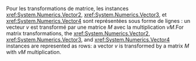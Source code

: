 <span data-ttu-id="0b78d-101">Pour les transformations de matrice, les instances <xref:System.Numerics.Vector2>, <xref:System.Numerics.Vector3>, et <xref:System.Numerics.Vector4> sont représentées sous forme de lignes : un vecteur *v* est transformé par une matrice *M* avec la multiplication *vM*.</span><span class="sxs-lookup"><span data-stu-id="0b78d-101">For matrix transformations, the <xref:System.Numerics.Vector2>, <xref:System.Numerics.Vector3>, and <xref:System.Numerics.Vector4> instances are represented as rows: a vector *v* is transformed by a matrix *M* with *vM* multiplication.</span></span>